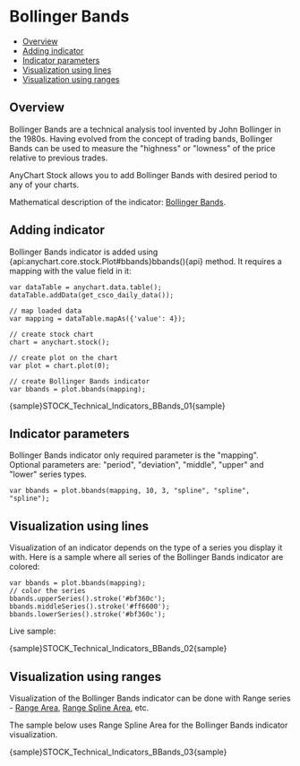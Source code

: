 # Bollinger Bands

* [Overview](#overview)
* [Adding indicator](#adding_indicator)
* [Indicator parameters](#indicator_parameters)
* [Visualization using lines](#visualization_using_lines)
* [Visualization using ranges](#visualization_using_ranges)

## Overview

Bollinger Bands are a technical analysis tool invented by John Bollinger in the 1980s. Having evolved from the concept of trading bands, Bollinger Bands can be used to measure the "highness" or "lowness" of the price relative to previous trades.

AnyChart Stock allows you to add Bollinger Bands with desired period to any of your charts.

Mathematical description of the indicator: [Bollinger Bands](Mathematical_Description#bollinger_bands).

## Adding indicator

Bollinger Bands indicator is added using {api:anychart.core.stock.Plot#bbands}bbands(){api} method. It requires a mapping with the value field in it:

```
var dataTable = anychart.data.table();
dataTable.addData(get_csco_daily_data());

// map loaded data
var mapping = dataTable.mapAs({'value': 4});

// create stock chart
chart = anychart.stock();

// create plot on the chart
var plot = chart.plot(0);

// create Bollinger Bands indicator
var bbands = plot.bbands(mapping);
```

{sample}STOCK\_Technical\_Indicators\_BBands\_01{sample}

## Indicator parameters

Bollinger Bands indicator only required parameter is the "mapping". Optional parameters are: "period", "deviation", "middle", "upper" and "lower" series types.

```
var bbands = plot.bbands(mapping, 10, 3, "spline", "spline", "spline");
```

## Visualization using lines

Visualization of an indicator depends on the type of a series you display it with. Here is a sample where all series of the Bollinger Bands indicator are colored:

```
var bbands = plot.bbands(mapping);
// color the series
bbands.upperSeries().stroke('#bf360c');
bbands.middleSeries().stroke('#ff6600');
bbands.lowerSeries().stroke('#bf360c');
```

Live sample:

{sample}STOCK\_Technical\_Indicators\_BBands\_02{sample}

## Visualization using ranges

Visualization of the Bollinger Bands indicator can be done with Range series - [Range Area](../Series/Range_Area), [Range Spline Area](../Series/Range_Spline_Area), etc. 

The sample below uses Range Spline Area for the Bollinger Bands indicator visualization.

{sample}STOCK\_Technical\_Indicators\_BBands\_03{sample}
